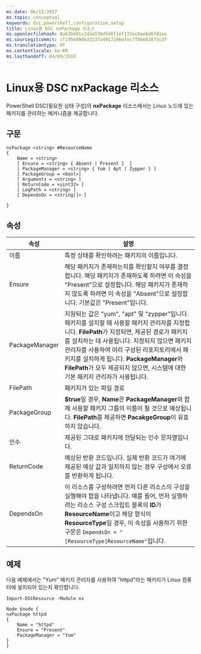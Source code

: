 ```yaml
---
ms.date: 06/12/2017
ms.topic: conceptual
keywords: dsc,powershell,configuration,setup
title: Linux용 DSC nxPackage 리소스
ms.openlocfilehash: 0a62bb01c2daa57bd5d6f1ef131ec8ae6d6f81ee
ms.sourcegitcommit: cf195b090b3223fa4917206dfec7f0b603873cdf
ms.translationtype: HT
ms.contentlocale: ko-KR
ms.lasthandoff: 04/09/2018
---
```

# <a name="dsc-for-linux-nxpackage-resource"></a>Linux용 DSC nxPackage 리소스

PowerShell DSC(필요한 상태 구성)의 **nxPackage** 리소스에서는 Linux 노드에 있는 패키지를 관리하는 메커니즘을 제공합니다.

## <a name="syntax"></a>구문

```
nxPackage <string> #ResourceName
{
    Name = <string>
    [ Ensure = <string> { Absent | Present }  ]
    [ PackageManager = <string> { Yum | Apt | Zypper } ]
    [ PackageGroup = <bool>]
    [ Arguments = <string> ]
    [ ReturnCode = <uint32> ]
    [ LogPath = <string> ]
    [ DependsOn = <string[]> ]

}
```

## <a name="properties"></a>속성

|  속성 |  설명 |
|---|---|
| 이름| 특정 상태를 확인하려는 패키지의 이름입니다.|
| Ensure| 해당 패키지가 존재하는지를 확인할지 여부를 결정합니다. 해당 패키지가 존재하도록 하려면 이 속성을 "Present"으로 설정합니다. 해당 패키지가 존재하지 않도록 하려면 이 속성을 "Absent"으로 설정합니다. 기본값은 "Present"입니다.|
| PackageManager| 지원되는 값은 "yum", "apt" 및 "zypper"입니다. 패키지를 설치할 때 사용할 패키지 관리자를 지정합니다. **FilePath**가 지정되면, 제공된 경로가 패키지를 설치하는 데 사용됩니다. 지정되지 않으면 패키지 관리자를 사용하여 미리 구성된 리포지토리에서 패키지를 설치하게 됩니다. **PackageManager**와 **FilePath**가 모두 제공되지 않으면, 시스템에 대한 기본 패키지 관리자가 사용됩니다.|
| FilePath| 패키지가 있는 파일 경로|
| PackageGroup| **$true**일 경우, **Name**은 **PackageManager**와 함께 사용할 패키지 그룹의 이름이 될 것으로 예상됩니다. **FilePath**를 제공하면 **PacakgeGroup**이 유효하지 않습니다.|
| 인수| 제공된 그대로 패키지에 전달되는 인수 문자열입니다.|
| ReturnCode| 예상된 반환 코드입니다. 실제 반환 코드가 여기에 제공된 예상 값과 일치하지 않는 경우 구성에서 오류를 반환하게 됩니다.|
| DependsOn | 이 리소스를 구성하려면 먼저 다른 리소스의 구성을 실행해야 함을 나타냅니다. 예를 들어, 먼저 실행하려는 리소스 구성 스크립트 블록의 **ID**가 **ResourceName**이고 해당 형식이 **ResourceType**일 경우, 이 속성을 사용하기 위한 구문은 `DependsOn = "[ResourceType]ResourceName"`입니다.|

## <a name="example"></a>예제

다음 예제에서는 "Yum" 패키지 관리자를 사용하여 "httpd"라는 패키지가 Linux 컴퓨터에 설치되어 있는지 확인합니다.

```
Import-DSCResource -Module nx

Node $node {
nxPackage httpd
{
    Name = "httpd"
    Ensure = "Present"
    PackageManager = "Yum"
}
}
```